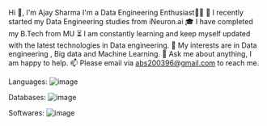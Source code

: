 Hi 👋, I'm Ajay Sharma
I'm a Data Engineering Enthusiast👨‍💻
🏅 I recently started my Data Engineering studies from iNeuron.ai
🎓 I have completed my B.Tech from MU
⏳ I am constantly learning and keep myself updated with the latest technologies in Data engineering.
🤔 My interests are in Data engineering , Big data and Machine Learning.
💬 Ask me about anything, I am happy to help.
📫 Please email via abs200396@gmail.com to reach me.

Languages:
![image](https://www.python.org/)

Databases:
![image](https://www.mysql.com/)

Softwares:
![image](https://git-scm.com/)
